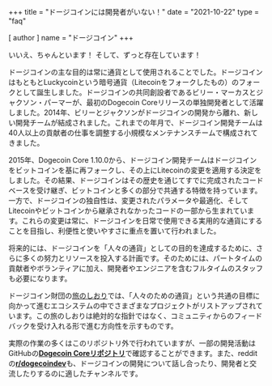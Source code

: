 +++
title = "ドージコインには開発者がいない！"
date = "2021-10-22"
type = "faq"

[ author ]
  name = "ドージコイン"
+++

いいえ、ちゃんといます！ そして、ずっと存在しています！

ドージコインの主な目的は常に通貨として使用されることでした。ドージコインはもともとLuckycoinという暗号通貨（Litecoinをフォークしたもの）のフォークとして誕生しました。ドージコインの共同創設者であるビリー・マーカスとジャクソン・パーマーが、最初のDogecoin Coreリリースの単独開発者として活躍しました。2014年、ビリーとジャクソンがドージコインの開発から離れ、新しい開発チームが結成されました。これまでの年月で、ドージコイン開発チームは40人以上の貢献者の仕事を調整する小規模なメンテナンスチームで構成されてきました。

2015年、Dogecoin Core 1.10.0から、ドージコイン開発チームはドージコインをビットコインを基に再フォークし、その上にLitecoinの変更を適用する決定をしました。その結果、ドージコインはその歴史を通じてすでに完成されたコードベースを受け継ぎ、ビットコインと多くの部分で共通する特徴を持っています。一方で、ドージコインの独自性は、変更されたパラメータや最適化、そしてLitecoinやビットコインから継承されなかったコードの一部から生まれています。これらの変更は常に、ドージコインを日常で使用できる実用的な通貨にすることを目指し、利便性と使いやすさに重点を置いて行われました。

将来的には、ドージコインを「人々の通貨」としての目的を達成するために、さらに多くの努力とリソースを投入する計画です。そのためには、パートタイムの貢献者やボランティアに加え、開発者やエンジニアを含むフルタイムのスタッフも必要になります。

ドージコイン財団の[旅のしおり](https://foundation.dogecoin.com/trailmap/)では、「人々のための通貨」という共通の目標に向かって進むエコシステムの中でさまざまなプロジェクトがリストアップされています。この旅のしおりは絶対的な指針ではなく、コミュニティからのフィードバックを受け入れる形で進む方向性を示すものです。

実際の作業の多くはこのリポジトリ外で行われていますが、一部の開発活動はGitHubの[**Dogecoin Coreリポジトリ**](https://github.com/dogecoin/dogecoin)で確認することができます。また、redditの[**r/dogecoindev**](https://reddit.com/r/dogecoindev)も、ドージコインの開発について話し合ったり、開発者と交流したりするのに適したチャンネルです。
